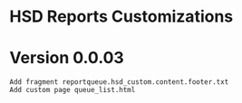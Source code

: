 # HSD Reports Customizations
# Version 0.0.03
    Add fragment reportqueue.hsd_custom.content.footer.txt
    Add custom page queue_list.html